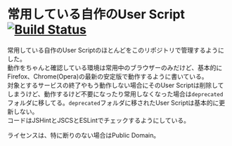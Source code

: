 常用している自作のUser Script[![Build Status](https://travis-ci.org/syoichi/userscript.png?branch=master)](https://travis-ci.org/syoichi/userscript)
==========

常用している自作のUser Scriptのほとんどをこのリポジトリで管理するようにした。  
動作をちゃんと確認している環境は常用中のブラウザーのみだけど、基本的にFirefox、Chrome(Opera)の最新の安定版で動作するように書いている。  
対象とするサービスの終了やもう動作しない場合にそのUser Scriptは削除してしまうけど、動作するけど不要になったり常用しなくなった場合は`deprecated`フォルダに移してる。`deprecated`フォルダに移されたUser Scriptは基本的に更新しない。  
コードはJSHintとJSCSとESLintでチェックするようにしている。

ライセンスは、特に断りのない場合はPublic Domain。

